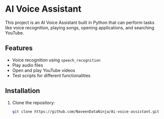 # AI Voice Assistant

This project is an AI Voice Assistant built in Python that can perform tasks like voice recognition, playing songs, opening applications, and searching YouTube.

## Features
- Voice recognition using `speech_recognition`
- Play audio files
- Open and play YouTube videos
- Test scripts for different functionalities

## Installation
1. Clone the repository:
   ```bash
   git clone https://github.com/NaveenDataNinja/Ai-voice-assistant.git
